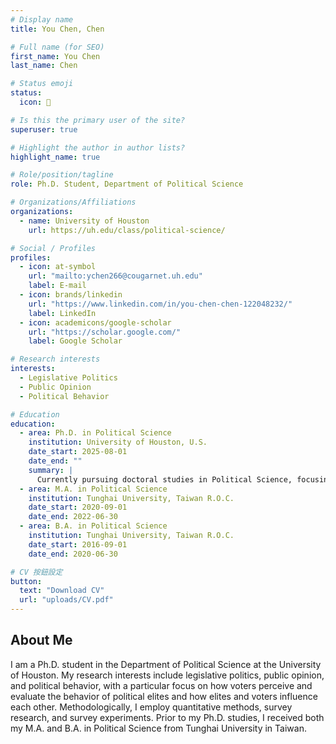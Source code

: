 ```yaml
---
# Display name
title: You Chen, Chen

# Full name (for SEO)
first_name: You Chen
last_name: Chen

# Status emoji
status:
  icon: 🐶

# Is this the primary user of the site?
superuser: true

# Highlight the author in author lists?
highlight_name: true

# Role/position/tagline
role: Ph.D. Student, Department of Political Science

# Organizations/Affiliations
organizations:
  - name: University of Houston
    url: https://uh.edu/class/political-science/

# Social / Profiles
profiles:
  - icon: at-symbol
    url: "mailto:ychen266@cougarnet.uh.edu"
    label: E-mail
  - icon: brands/linkedin
    url: "https://www.linkedin.com/in/you-chen-chen-122048232/"
    label: LinkedIn
  - icon: academicons/google-scholar
    url: "https://scholar.google.com/"
    label: Google Scholar

# Research interests
interests:
  - Legislative Politics
  - Public Opinion
  - Political Behavior

# Education
education:
  - area: Ph.D. in Political Science
    institution: University of Houston, U.S.
    date_start: 2025-08-01
    date_end: ""
    summary: |
      Currently pursuing doctoral studies in Political Science, focusing on legislative politics, public opinion, and political behavior.
  - area: M.A. in Political Science
    institution: Tunghai University, Taiwan R.O.C.
    date_start: 2020-09-01
    date_end: 2022-06-30
  - area: B.A. in Political Science
    institution: Tunghai University, Taiwan R.O.C.
    date_start: 2016-09-01
    date_end: 2020-06-30

# CV 按鈕設定
button:
  text: "Download CV"
  url: "uploads/CV.pdf"
---
```


## About Me

I am a Ph.D. student in the Department of Political Science at the University of Houston. My research interests include legislative politics, public opinion, and political behavior, with a particular focus on how voters perceive and evaluate the behavior of political elites and how elites and voters influence each other. Methodologically, I employ quantitative methods, survey research, and survey experiments. Prior to my Ph.D. studies, I received both my M.A. and B.A. in Political Science from Tunghai University in Taiwan.
